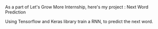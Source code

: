 As a part of Let's Grow More Internship, here's my project : Next Word Prediction

Using Tensorflow and Keras library train a RNN, to predict the next word.
